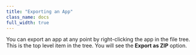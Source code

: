 ```yaml
---
title: "Exporting an App"
class_name: docs
full_width: true
---
```


You can export an app at any point by right-clicking the app in the file tree. This is the top level item in the tree. You will see the **Export as ZIP** option.



